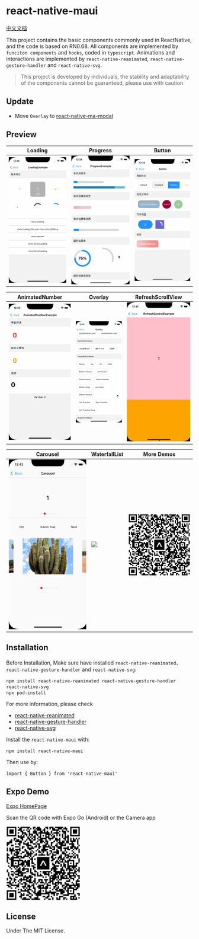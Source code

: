 # react-native-maui

[中文文档](https://github.com/mahaaoo/react-native-maui/blob/main/README.zh.md)

This project contains the basic components commonly used in ReactNative, and the code is based on RN0.68. All components are implemented by `funciton components` and `hooks`, coded in `typescript`. Animations and interactions are implemented by `react-native-reanimated`, `react-native-gesture-handler` and `react-native-svg`.

> This project is developed by individuals, the stability and adaptability of the components cannot be guaranteed, please use with caution

## Update
* Move `Overlay` to [react-native-ma-modal](https://github.com/mahaaoo/react-native-ma-modal)

## Preview

| Loading | Progress | Button | 
| ------------- | ------------- | ------------- | 
| <img src="./screenshoot/Loading.gif" width="250" /> | <img src="./screenshoot/Progress.gif" width="250" />  | <img src="./screenshoot/button.gif" width="250" />  |


| AnimatedNumber | Overlay | RefreshScrollView |
| ------------- | ------------- | ------------- | 
| <img src="./screenshoot/number.gif" width="250" />  | <img src="./screenshoot/overlay.gif" width="250" />  |  <img src="./screenshoot/refresh.gif" width="250" /> |


| Carousel | WaterfallList | More Demos |
| ------------- | ------------- | ------------- |
| <img src="./screenshoot/carousel.gif" width="250" />  | <img src="./screenshoot/waterFall.gif" width="250" />  | <img src="./screenshoot/qrcode.png" width="200" /> |


## Installation

Before Installation, Make sure have installed `react-native-reanimated`、`react-native-gesture-handler` and `react-native-svg`:

```
npm install react-native-reanimated react-native-gesture-handler react-native-svg
npx pod-install
```

For more information, please check 
- [react-native-reanimated](https://github.com/software-mansion/react-native-reanimated)
- [react-native-gesture-handler](https://github.com/software-mansion/react-native-gesture-handler)
- [react-native-svg](https://github.com/react-native-svg/react-native-svg)

Install the `react-native-maui` with:
```
npm install react-native-maui
```

Then use by:
```
import { Button } from 'react-native-maui'
```

## Expo Demo
[Expo HomePage](https://expo.dev/@mah22/react-native-maui-example?serviceType=classic&distribution=expo-go)

Scan the QR code with Expo Go (Android) or the Camera app

<img src="./screenshoot/qrcode.png" width="200" />

## License

Under The MIT License.

